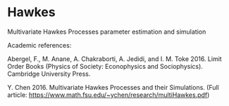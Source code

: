 # Hawkes
Multivariate Hawkes Processes parameter estimation and simulation


Academic references:

Abergel, F., M. Anane, A. Chakraborti, A. Jedidi, and I. M. Toke
2016. Limit Order Books (Physics of Society: Econophysics and Sociophysics). Cambridge University
Press.

Y. Chen 
2016. Multivariate Hawkes Processes and their Simulations. 
(Full article: https://www.math.fsu.edu/~ychen/research/multiHawkes.pdf)
